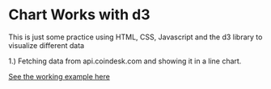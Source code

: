 
<h1>Chart Works with d3</h1>

<p>This is just some practice using HTML, CSS, Javascript and the d3 library to visualize different data </p>

<p>1.) Fetching data from api.coindesk.com and showing it in a line chart.</a>

<a href="https://jenserhardt.github.io/chart-works-with-d3/. ">See the working example here</a>
